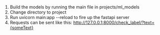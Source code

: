1. Build the models by running the main file in projects/ml_models
2. Change directory to project
3. Run uvicorn main:app --reload to fire up the fastapi server
4. Requests can be sent like this: http://127.0.0.1:8000/check_label/?text={someText}
